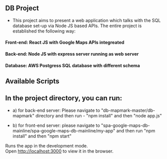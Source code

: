 ## DB Project
- This project aims to present a web application which talks with the SQL database set-up via Node JS based APIs. The entire project is established the following way: 

#### Front-end: React JS with Google Maps APIs integreated
#### Back-end: Node JS with express server running as web server 
#### Database: AWS Postgress SQL database with different schema

## Available Scripts

## In the project directory, you can run:

- a) for back-end server: Please navigate to "db-mapmark-master/db-mapmark" directory and then run - "npm install" and then "node app.js" 

- b) for front-end server: please navigate to "spa-google-maps-db-mainline/spa-google-maps-db-mainline/my-app" and then run "npm install" and then "npm start"

Runs the app in the development mode.<br />
Open [http://localhost:3000](http://localhost:3000) to view it in the browser.
